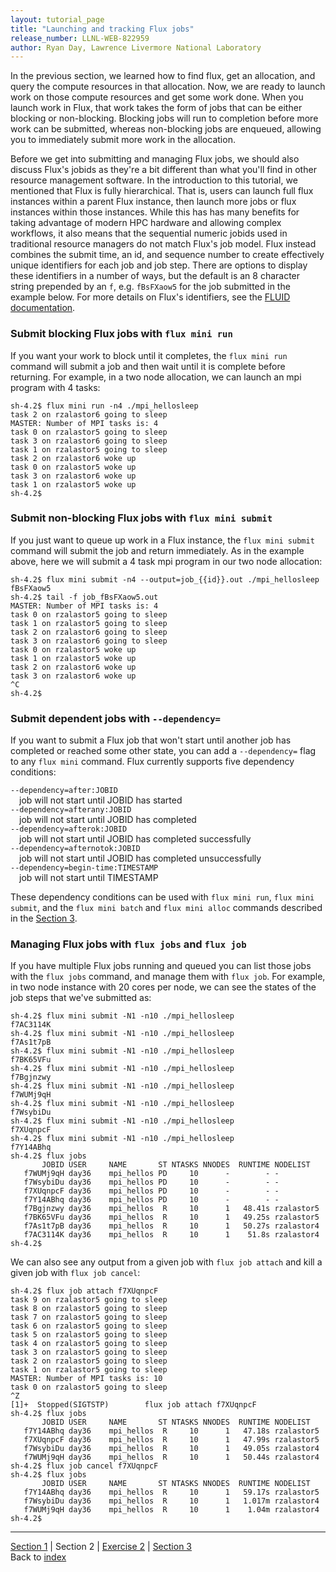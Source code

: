 ```yaml
---
layout: tutorial_page
title: "Launching and tracking Flux jobs"
release_number: LLNL-WEB-822959
author: Ryan Day, Lawrence Livermore National Laboratory
---
```


In the previous section, we learned how to find flux, get an allocation, and query the compute resources in that allocation. Now, we are ready to launch work on those compute resources and get some work done. When you launch work in Flux, that work takes the form of jobs that can be either blocking or non-blocking. Blocking jobs will run to completion before more work can be submitted, whereas non-blocking jobs are enqueued, allowing you to immediately submit more work in the allocation.

Before we get into submitting and managing Flux jobs, we should also discuss Flux's jobids as they're a bit different than what you'll find in other resource management software. In the introduction to this tutorial, we mentioned that Flux is fully hierarchical. That is, users can launch full flux instances within a parent Flux instance, then launch more jobs or flux instances within those instances. While this has has many benefits for taking advantage of modern HPC hardware and allowing complex workflows, it also means that the sequential numeric jobids used in traditional resource managers do not match Flux's job model. Flux instead combines the submit time, an id, and sequence number to create effectively unique identifiers for each job and job step. There are options to display these identifiers in a number of ways, but the default is an 8 character string prepended by an `f`, e.g. `fBsFXaow5` for the job submitted in the example below. For more details on Flux's identifiers, see the [FLUID documentation](https://flux-framework.readthedocs.io/projects/flux-rfc/en/latest/spec_19.html).
### Submit blocking Flux jobs with `flux mini run`
If you want your work to block until it completes, the `flux mini run` command will submit a job and then wait until it is complete before returning. For example, in a two node allocation, we can launch an mpi program with 4 tasks:
```
sh-4.2$ flux mini run -n4 ./mpi_hellosleep
task 2 on rzalastor6 going to sleep
MASTER: Number of MPI tasks is: 4
task 0 on rzalastor5 going to sleep
task 3 on rzalastor6 going to sleep
task 1 on rzalastor5 going to sleep
task 2 on rzalastor6 woke up
task 0 on rzalastor5 woke up
task 3 on rzalastor6 woke up
task 1 on rzalastor5 woke up
sh-4.2$
```
### Submit non-blocking Flux jobs with `flux mini submit`
If you just want to queue up work in a Flux instance, the `flux mini submit` command will submit the job and return immediately. As in the example above, here we will submit a 4 task mpi program in our two node allocation:
```
sh-4.2$ flux mini submit -n4 --output=job_{{id}}.out ./mpi_hellosleep
fBsFXaow5
sh-4.2$ tail -f job_fBsFXaow5.out
MASTER: Number of MPI tasks is: 4
task 0 on rzalastor5 going to sleep
task 1 on rzalastor5 going to sleep
task 2 on rzalastor6 going to sleep
task 3 on rzalastor6 going to sleep
task 0 on rzalastor5 woke up
task 1 on rzalastor5 woke up
task 2 on rzalastor6 woke up
task 3 on rzalastor6 woke up
^C
sh-4.2$
```
### Submit dependent jobs with `--dependency=`
If you want to submit a Flux job that won't start until another job has completed or reached some other state, you can add a `--dependency=` flag to any `flux mini` command. Flux currently supports five dependency conditions:

  `--dependency=after:JOBID`  
  &emsp;job will not start until JOBID has started  
  `--dependency=afterany:JOBID`  
  &emsp;job will not start until JOBID has completed  
  `--dependency=afterok:JOBID`  
  &emsp;job will not start until JOBID has completed successfully  
  `--dependency=afternotok:JOBID`  
  &emsp;job will not start until JOBID has completed unsuccessfully  
  `--dependency=begin-time:TIMESTAMP`  
  &emsp;job will not start until TIMESTAMP  

These dependency conditions can be used with `flux mini run`, `flux mini submit`, and the `flux mini batch` and `flux mini alloc` commands described in the [Section 3](/flux/section3).

### Managing Flux jobs with `flux jobs` and `flux job`
If you have multiple Flux jobs running and queued you can list those jobs with the `flux jobs` command, and manage them with `flux job`. For example, in two node instance with 20 cores per node, we can see the states of the job steps that we've submitted as:
```
sh-4.2$ flux mini submit -N1 -n10 ./mpi_hellosleep
f7AC3114K
sh-4.2$ flux mini submit -N1 -n10 ./mpi_hellosleep
f7As1t7pB
sh-4.2$ flux mini submit -N1 -n10 ./mpi_hellosleep
f7BK65VFu
sh-4.2$ flux mini submit -N1 -n10 ./mpi_hellosleep
f7Bgjnzwy
sh-4.2$ flux mini submit -N1 -n10 ./mpi_hellosleep
f7WUMj9qH
sh-4.2$ flux mini submit -N1 -n10 ./mpi_hellosleep
f7WsybiDu
sh-4.2$ flux mini submit -N1 -n10 ./mpi_hellosleep
f7XUqnpcF
sh-4.2$ flux mini submit -N1 -n10 ./mpi_hellosleep
f7Y14ABhq
sh-4.2$ flux jobs
       JOBID USER     NAME       ST NTASKS NNODES  RUNTIME NODELIST
   f7WUMj9qH day36    mpi_hellos PD     10      -        - -
   f7WsybiDu day36    mpi_hellos PD     10      -        - -
   f7XUqnpcF day36    mpi_hellos PD     10      -        - -
   f7Y14ABhq day36    mpi_hellos PD     10      -        - -
   f7Bgjnzwy day36    mpi_hellos  R     10      1   48.41s rzalastor5
   f7BK65VFu day36    mpi_hellos  R     10      1   49.25s rzalastor5
   f7As1t7pB day36    mpi_hellos  R     10      1   50.27s rzalastor4
   f7AC3114K day36    mpi_hellos  R     10      1    51.8s rzalastor4
sh-4.2$
```
We can also see any output from a given job with `flux job attach` and kill a given job with `flux job cancel`:
```
sh-4.2$ flux job attach f7XUqnpcF
task 9 on rzalastor5 going to sleep
task 8 on rzalastor5 going to sleep
task 7 on rzalastor5 going to sleep
task 6 on rzalastor5 going to sleep
task 5 on rzalastor5 going to sleep
task 4 on rzalastor5 going to sleep
task 3 on rzalastor5 going to sleep
task 2 on rzalastor5 going to sleep
task 1 on rzalastor5 going to sleep
MASTER: Number of MPI tasks is: 10
task 0 on rzalastor5 going to sleep
^Z
[1]+  Stopped(SIGTSTP)        flux job attach f7XUqnpcF
sh-4.2$ flux jobs
       JOBID USER     NAME       ST NTASKS NNODES  RUNTIME NODELIST
   f7Y14ABhq day36    mpi_hellos  R     10      1   47.18s rzalastor5
   f7XUqnpcF day36    mpi_hellos  R     10      1   47.99s rzalastor5
   f7WsybiDu day36    mpi_hellos  R     10      1   49.05s rzalastor4
   f7WUMj9qH day36    mpi_hellos  R     10      1   50.44s rzalastor4
sh-4.2$ flux job cancel f7XUqnpcF
sh-4.2$ flux jobs
       JOBID USER     NAME       ST NTASKS NNODES  RUNTIME NODELIST
   f7Y14ABhq day36    mpi_hellos  R     10      1   59.17s rzalastor5
   f7WsybiDu day36    mpi_hellos  R     10      1   1.017m rzalastor4
   f7WUMj9qH day36    mpi_hellos  R     10      1    1.04m rzalastor4
sh-4.2$
```

---
[Section 1](/flux/section1) | Section 2 | [Exercise 2](/flux/exercises/exercise2) | [Section 3](/flux/section3)  
Back to [index](/flux/index)
